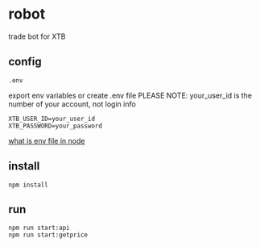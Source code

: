 # robot
trade bot for XTB

## config

```
.env
```
export env variables or create .env file
PLEASE NOTE: your_user_id is the number of your account, not login info

```
XTB_USER_ID=your_user_id
XTB_PASSWORD=your_password
```

[what is env file in node](https://www.codementor.io/parthibakumarmurugesan/what-is-env-how-to-set-up-and-run-a-env-file-in-node-1pnyxw9yxj)

## install
```
npm install
```

## run
```
npm run start:api
npm run start:getprice
